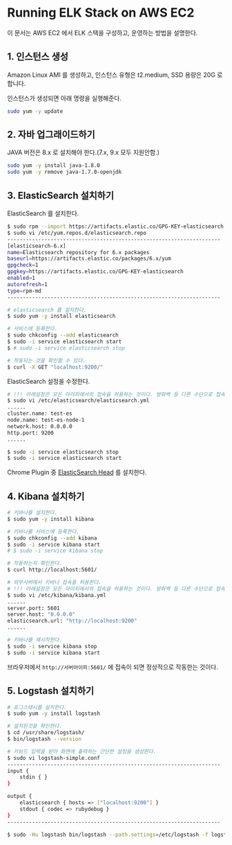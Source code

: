 # Running ELK Stack on AWS EC2

이 문서는 AWS EC2 에서 ELK 스택을 구성하고, 운영하는 방법을 설명한다.

## 1. 인스턴스 생성

Amazon Linux AMI 를 생성하고, 인스턴스 유형은 t2.medium, SSD 용량은 20G 로 합니다.

인스턴스가 생성되면 아래 명령을 실행해준다.

```sh
sudo yum -y update
```

## 2. 자바 업그래이드하기

JAVA 버전은 8.x 로 설치해야 한다.(7.x, 9.x 모두 지원안함.)

```sh
sudo yum -y install java-1.8.0
sudo yum -y remove java-1.7.0-openjdk
```

## 3. ElasticSearch 설치하기

ElasticSearch 를 설치한다.

```sh
$ sudo rpm --import https://artifacts.elastic.co/GPG-KEY-elasticsearch
$ sudo vi /etc/yum.repos.d/elasticsearch.repo
---------------------------------------------------------------------
[elasticsearch-6.x]
name=Elasticsearch repository for 6.x packages
baseurl=https://artifacts.elastic.co/packages/6.x/yum
gpgcheck=1
gpgkey=https://artifacts.elastic.co/GPG-KEY-elasticsearch
enabled=1
autorefresh=1
type=rpm-md
---------------------------------------------------------------------

# elasticsearch 를 설치한다.
$ sudo yum -y install elasticsearch

# 서비스에 등록한다.
$ sudo chkconfig --add elasticsearch
$ sudo -i service elasticsearch start
$ # sudo -i service elasticsearch stop

# 작동되는 것을 확인할 수 있다.
$ curl -X GET "localhost:9200/"
```

ElasticSearch 설정을 수정한다.

```sh
# !!! 아래설정은 모든 아이피에서의 접속을 허용하는 것이다. 방화벽 등 다른 수단으로 접속을 제한해야 한다. !!!
$ sudo vi /etc/elasticsearch/elasticsearch.yml
......
cluster.name: test-es
node.name: test-es-node-1
network.host: 0.0.0.0
http.port: 9200
......

$ sudo -i service elasticsearch stop
$ sudo -i service elasticsearch start
```

Chrome Plugin 중 [ElasticSearch Head](https://chrome.google.com/webstore/detail/elasticsearch-head/ffmkiejjmecolpfloofpjologoblkegm) 를 설치한다.

## 4. Kibana 설치하기

```sh
# 키바나를 설치한다.
$ sudo yum -y install kibana

# 키바나를 서비스에 등록한다.
$ sudo chkconfig --add kibana
$ sudo -i service kibana start
# $ sudo -i service kibana stop

# 작동하는지 확인한다.
$ curl http://localhost:5601/

# 외부서버에서 키바나 접속을 허용한다.
# !!! 아래설정은 모든 아이피에서의 접속을 허용하는 것이다. 방화벽 등 다른 수단으로 접속을 제한해야 한다. !!!
$ sudo vi /etc/kibana/kibana.yml
......
server.port: 5601
server.host: "0.0.0.0"
elasticsearch.url: "http://localhost:9200"
......

# 키바나를 재시작한다.
$ sudo -i service kibana stop
$ sudo -i service kibana start
```

브라우저에서 `http://서버아이피:5601/` 에 접속이 되면 정상적으로 작동한는 것이다.

## 5. Logstash 설치하기

```sh
# 로그스태시를 설치한다.
$ sudo yum -y install logstash

# 설치된것을 확인한다.
$ cd /usr/share/logstash/
$ bin/logstash --version

# 키보드 입력을 받아 화면에 출력하는 간단한 설정을 생성한다.
$ sudo vi logstash-simple.conf
---------------------------------------------------------------------
input {
    stdin { }
}

output {
    elasticsearch { hosts => ["localhost:9200"] }
    stdout { codec => rubydebug }
}
---------------------------------------------------------------------

$ sudo -Hu logstash bin/logstash --path.settings=/etc/logstash -f logstash-simple.conf
```
